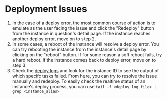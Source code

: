 # <a name="deployment-issues">Deployment Issues</a>
1. In the case of a deploy error, the most common course of action is to emulate as the user facing the issue and click the "Redeploy" button from the instance in question's detail page. If the instance reaches another deploy error, move on to step 2.
2. In some cases, a reboot of the instance will resolve a deploy error. You can try rebooting the instance from the instance's detail page by clicking on the "reboot" button. If for some reason a soft reboot fails, try a hard reboot. If the instance comes back to deploy error, move on to step 3.
3. Check the [deploy logs](#logs) and look for the instance ID to see the output of which specifc tasks failed. From here, you can try to resolve the issue manually and redeploy. To easily check the realtime status of an instance's deploy process, you can use `tail -f <deploy_log_file> | grep <instance_alias>`
